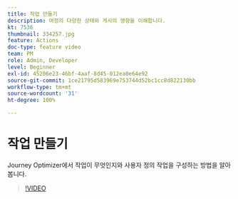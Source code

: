 ```yaml
---
title: 작업 만들기
description: 여정의 다양한 상태와 게시의 영향을 이해합니다.
kt: 7536
thumbnail: 334257.jpg
feature: Actions
doc-type: feature video
team: PM
role: Admin, Developer
level: Beginner
exl-id: 45206e23-46bf-4aaf-8d45-012ea0e64e92
source-git-commit: 1ce21795d583969e753744d52bc1cc8d822130bb
workflow-type: tm+mt
source-wordcount: '31'
ht-degree: 100%

---
```


# 작업 만들기

Journey Optimizer에서 작업이 무엇인지와 사용자 정의 작업을 구성하는 방법을 알아봅니다.

>[!VIDEO](https://video.tv.adobe.com/v/334257?quality=12)
